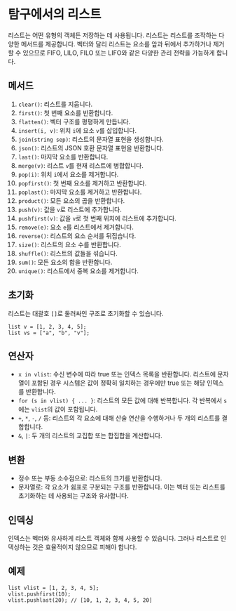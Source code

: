 # 탐구에서의 리스트

리스트는 어떤 유형의 객체든 저장하는 데 사용됩니다. 리스트는 리스트를 조작하는 다양한 메서드를 제공합니다. 벡터와 달리 리스트는 요소를 앞과 뒤에서 추가하거나 제거할 수 있으므로 FIFO, LILO, FILO 또는 LIFO와 같은 다양한 관리 전략을 가능하게 합니다.

## 메서드

1. `clear()`: 리스트를 지웁니다.
2. `first()`: 첫 번째 요소를 반환합니다.
3. `flatten()`: 벡터 구조를 평평하게 만듭니다.
4. `insert(i, v)`: 위치 `i`에 요소 `v`를 삽입합니다.
5. `join(string sep)`: 리스트의 문자열 표현을 생성합니다.
6. `json()`: 리스트의 JSON 호환 문자열 표현을 반환합니다.
7. `last()`: 마지막 요소를 반환합니다.
8. `merge(v)`: 리스트 `v`를 현재 리스트에 병합합니다.
9. `pop(i)`: 위치 `i`에서 요소를 제거합니다.
10. `popfirst()`: 첫 번째 요소를 제거하고 반환합니다.
11. `poplast()`: 마지막 요소를 제거하고 반환합니다.
12. `product()`: 모든 요소의 곱을 반환합니다.
13. `push(v)`: 값을 `v`로 리스트에 추가합니다.
14. `pushfirst(v)`: 값을 `v`로 첫 번째 위치에 리스트에 추가합니다.
15. `remove(e)`: 요소 `e`를 리스트에서 제거합니다.
16. `reverse()`: 리스트의 요소 순서를 뒤집습니다.
17. `size()`: 리스트의 요소 수를 반환합니다.
18. `shuffle()`: 리스트의 값들을 섞습니다.
19. `sum()`: 모든 요소의 합을 반환합니다.
20. `unique()`: 리스트에서 중복 요소를 제거합니다.

## 초기화

리스트는 대괄호 `[]`로 둘러싸인 구조로 초기화할 수 있습니다.

```tamgu
list v = [1, 2, 3, 4, 5];
list vs = ["a", "b", "v"];
```

## 연산자

- `x in vlist`: 수신 변수에 따라 true 또는 인덱스 목록을 반환합니다. 리스트에 문자열이 포함된 경우 시스템은 값이 정확히 일치하는 경우에만 true 또는 해당 인덱스를 반환합니다.
- `for (s in vlist) { ... }`: 리스트의 모든 값에 대해 반복합니다. 각 반복에서 `s`에는 `vlist`의 값이 포함됩니다.
- `+`, `*`, `-`, `/` 등: 리스트의 각 요소에 대해 산술 연산을 수행하거나 두 개의 리스트를 결합합니다.
- `&`, `|`: 두 개의 리스트의 교집합 또는 합집합을 계산합니다.

## 변환

- 정수 또는 부동 소수점으로: 리스트의 크기를 반환합니다.
- 문자열로: 각 요소가 쉼표로 구분되는 구조를 반환합니다. 이는 벡터 또는 리스트를 초기화하는 데 사용되는 구조와 유사합니다.

## 인덱싱

인덱스는 벡터와 유사하게 리스트 객체와 함께 사용할 수 있습니다. 그러나 리스트로 인덱싱하는 것은 효율적이지 않으므로 피해야 합니다.

## 예제

```tamgu
list vlist = [1, 2, 3, 4, 5];
vlist.pushfirst(10);
vlist.pushlast(20); // [10, 1, 2, 3, 4, 5, 20]
```